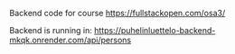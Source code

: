 
Backend code for course https://fullstackopen.com/osa3/

Backend is running in:
https://puhelinluettelo-backend-mkqk.onrender.com/api/persons
